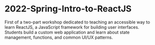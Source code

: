 # 2022-Spring-Intro-to-ReactJS
First of a two-part workshop dedicated to teaching an accessible way to learn ReactJS, a JavaScript framework for building user interfaces. Students build a custom web application and learn about state management, functions, and common UI/UX patterns.
